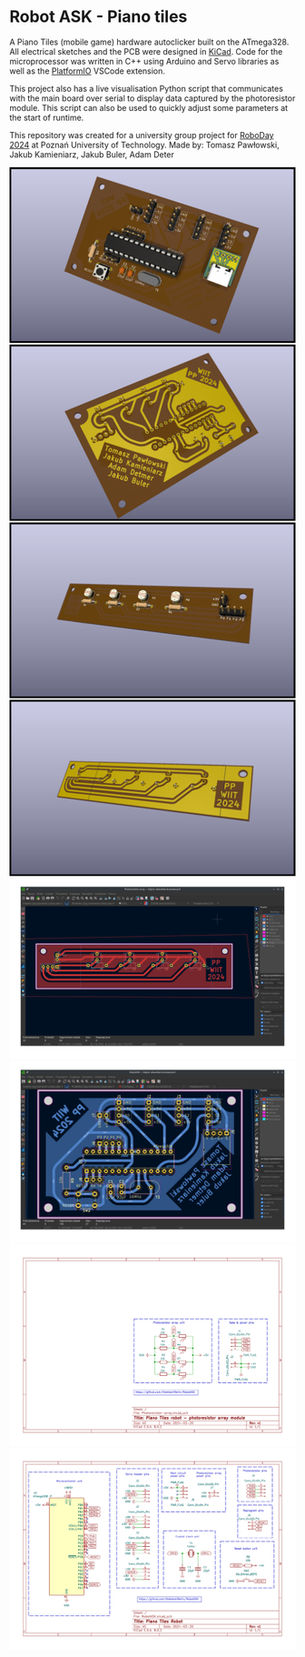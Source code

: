 # Robot ASK - Piano tiles

A Piano Tiles (mobile game) hardware autoclicker built on the ATmega328. All electrical sketches and the PCB were designed in [KiCad](https://www.kicad.org/). Code for the microprocessor was written in C++ using Arduino and Servo libraries as well as the [PlatformIO](https://platformio.org/install/ide?install=vscode) VSCode extension.

This project also has a live visualisation Python script that communicates with the main board over serial to display data captured by the photoresistor module. This script can also be used to quickly adjust some parameters at the start of runtime.

This repository was created for a university group project for [RoboDay 2024](https://www.facebook.com/events/1518830758974874) at Poznań University of Technology.
Made by: Tomasz Pawłowski, Jakub Kamieniarz, Jakub Buler, Adam Deter  

![1](zdj/5.png)
![2](zdj/6.png)
![3](zdj/7.png)
![4](zdj/8.png)
![3](zdj/1.png)
![4](zdj/2.png)
![5](zdj/3.svg)
![6](zdj/4.svg)

